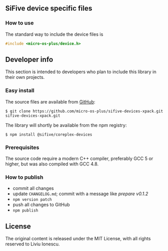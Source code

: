 ## SiFive device specific files

### How to use

The standard way to include the device files is

```c
#include <micro-os-plus/device.h>
```

## Developer info

This section is intended to developers who plan to include this library in their own projects.

### Easy install

The source files are available from [GitHub](https://github.com/micro-os-plus/sifive-devices-xpack):

```console
$ git clone https://github.com/micro-os-plus/sifive-devices-xpack.git sifive-devices-xpack.git
```

The library will shortly be available from the npm registry:

```console
$ npm install @sifive/coreplex-devices
```

### Prerequisites

The source code require a modern C++ compiler, preferably GCC 5 or higher, but was also compiled with GCC 4.8. 

### How to publish

* commit all changes
* update `CHANGELOG.md`; commit with a message like _prepare v0.1.2_
* `npm version patch`
* push all changes to GitHub
* `npm publish`

## License

The original content is released under the MIT License, with all rights reserved to Liviu Ionescu.

